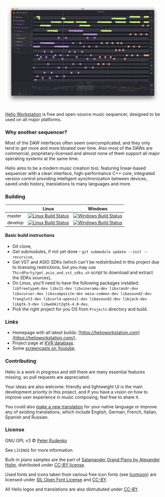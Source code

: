 ## ![Vive la culture libre](Resources/Screenshot.png)
[Helio Workstation](https://helioworkstation.com) is free and open-source music sequencer, designed to be used on all major platforms.

### Why another sequencer?

Most of the DAW interfaces often seem overcomplicated, and they only tend to get more and more bloated over time. Also most of the DAWs are commercial, proprietary-licensed and almost none of them support all major operating systems at the same time.

Helio aims to be a modern music creation tool, featuring linear-based sequencer with a clean interface, high-performance C++ core, integrated version control providing intelligent synchronization between devices, saved undo history, translations to many languages and more.

### Building

||Linux|Windows|
|---|---|---|
|master|[![Linux Build Status](https://travis-ci.org/peterrudenko/helio-workstation.svg?branch=master)](https://travis-ci.org/peterrudenko/helio-workstation)|[![Windows Build Status](https://ci.appveyor.com/api/projects/status/github/peterrudenko/helio-workstation?svg=true&branch=master)](https://ci.appveyor.com/project/peterrudenko/helio-workstation)|
|develop|[![Linux Build Status](https://travis-ci.org/peterrudenko/helio-workstation.svg?branch=develop)](https://travis-ci.org/peterrudenko/helio-workstation)|[![Windows Build Status](https://ci.appveyor.com/api/projects/status/github/peterrudenko/helio-workstation?svg=true&branch=develop)](https://ci.appveyor.com/project/peterrudenko/helio-workstation)|

#### Basic build instructions

 * Git clone,
 * Get submodules, if not yet done - `git submodule update --init --recursive`,
 * Get VST and ASIO SDKs (which can't be redistributed in this project due to licensing restrictions, but you may use `ThirdParty/get_asio_and_vst_sdks.sh` script to download and extract the SDKs sources),
 * On Linux, you'll need to have the following packages installed: `libfreetype6-dev libx11-dev libxinerama-dev libxrandr-dev libxcursor-dev libxcomposite-dev mesa-common-dev libasound2-dev freeglut3-dev libcurl4-openssl-dev libasound2-dev libjack-dev libgtk-3-dev libwebkit2gtk-4.0-dev`,
 * Pick the right project for you OS from `Projects` directory and build.

### Links

 * Homepage with all latest builds: [https://helioworkstation.com](https://helioworkstation.com/).
 * Project page at [KVR database](http://www.kvraudio.com/product/helio-workstation-by-peter-rudenko).
 * Some [screencasts on Youtube](https://www.youtube.com/channel/UCO3K8iCd1k2FTqSocoE-WXw/).

### Contributing

Helio is a work in progress and still there are many essential features missing, so pull requests are appreciated.

Your ideas are also welcome: friendly and lightweight UI is the main development priority in this project, and if you have a vision on how to improve user experience in music composing, feel free to share it.

You could also [make a new translation](http://helioworkstation.com/translations/) for your native language or improve any of existing translations, which include English, German, French, Italian, Spanish and Russian.

### License

GNU GPL v3 © [Peter Rudenko](https://www.facebook.com/rudenko.peter)

See ``LICENSE`` for more information.

Built-in piano samples are the part of [Salamander Grand Piano by Alexander Holm](https://archive.org/details/SalamanderGrandPianoV3), distributed under [CC-BY license](https://creativecommons.org/licenses/by/3.0/).

Used fonts and icons taken from various free icon fonts (see [Icomoon](https://icomoon.io)) are licensed under [SIL Open Font License](http://scripts.sil.org/cms/scripts/page.php?id=OFL) and [CC-BY](https://creativecommons.org/licenses/by/3.0/).

All Helio logos and translations are also distrubuted under [CC-BY](https://creativecommons.org/licenses/by/3.0/).
